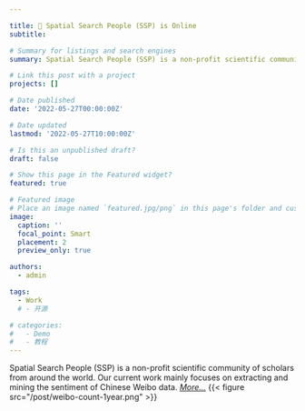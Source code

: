 ```yaml
---

title: 🐾 Spatial Search People (SSP) is Online
subtitle: 

# Summary for listings and search engines
summary: Spatial Search People (SSP) is a non-profit scientific community of scholars from around the world. Our current work mainly focuses on extracting and mining the sentiment of Chinese Weibo data. *[More...](https://luojiassp.github.io/)*

# Link this post with a project
projects: []

# Date published
date: '2022-05-27T00:00:00Z'

# Date updated
lastmod: '2022-05-27T10:00:00Z'

# Is this an unpublished draft?
draft: false

# Show this page in the Featured widget?
featured: true

# Featured image
# Place an image named `featured.jpg/png` in this page's folder and customize its options here.
image:
  caption: ''
  focal_point: Smart
  placement: 2
  preview_only: true

authors:
  - admin

tags:
  - Work
  # - 开源

# categories:
#   - Demo
#   - 教程
---
```

Spatial Search People (SSP) is a non-profit scientific community of scholars from around the world. Our current work mainly focuses on extracting and mining the sentiment of Chinese Weibo data. *[More...](https://luojiassp.github.io/)*
{{< figure src="/post/weibo-count-1year.png" >}}





